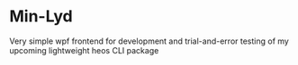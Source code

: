 # Min-Lyd
Very simple wpf frontend for development and trial-and-error testing of  my upcoming lightweight heos CLI package
